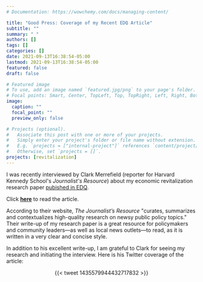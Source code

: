 ```yaml
---
# Documentation: https://wowchemy.com/docs/managing-content/

title: "Good Press: Coverage of my Recent EDQ Article"
subtitle: ""
summary: " "
authors: []
tags: []
categories: []
date: 2021-09-13T16:38:54-05:00
lastmod: 2021-09-13T16:38:54-05:00
featured: false
draft: false

# Featured image
# To use, add an image named `featured.jpg/png` to your page's folder.
# Focal points: Smart, Center, TopLeft, Top, TopRight, Left, Right, BottomLeft, Bottom, BottomRight.
image:
  caption: ""
  focal_point: ""
  preview_only: false

# Projects (optional).
#   Associate this post with one or more of your projects.
#   Simply enter your project's folder or file name without extension.
#   E.g. `projects = ["internal-project"]` references `content/project/deep-learning/index.md`.
#   Otherwise, set `projects = []`.
projects: [revitalization]
---
```


I was recently interviewed by Clark Merrefield (reporter for Harvard Kennedy School's *Journalist's Resource*) about my economic revitalization research paper [pubished in EDQ](https://doi.org/10.1177/08912424211038060). 

Click [**here**](https://journalistsresource.org/politics-and-government/main-street-revitalization-jobs/) to read the article.

According to their website, *The Journalist’s Resource* "curates, summarizes and contextualizes high-quality research on newsy public policy topics." Their write-up of my research paper is a great resource for policymakers and community leaders—as well as local news outlets—to read, as it is written in a very clear and concise style.

In addition to his excellent write-up, I am grateful to Clark for seeing my research and initiating the interview. Here is his Twitter coverage of the article:

<p align="center">
  {{< tweet 1435579944432717832 >}}
</p>